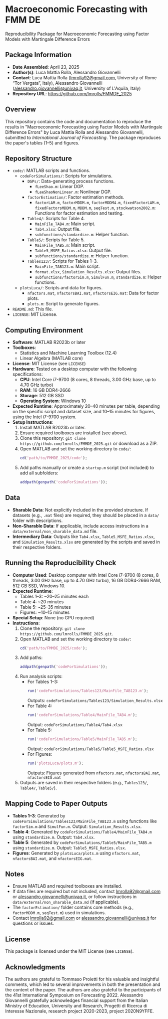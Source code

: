 # Macroeconomic Forecasting with FMM	DE
Reproducibility Package for Macroeconomic Forecasting using Factor Models with Martingale Difference Errors

## Package Information
- **Date Assembled**: April 23, 2025
- **Author(s)**: Luca Mattia Rolla, Alessandro Giovannelli
- **Contact**: Luca Mattia Rolla (lmrolla92@gmail.com, University of Rome “Tor Vergata”, Italy), Alessandro Giovannelli (alessandro.giovannelli@univaq.it, University of L'Aquila, Italy)
- **Repository URL**: https://github.com/lmrolls/FMMDE_2025

## Overview
This repository contains the code and documentation to reproduce the results in "Macroeconomic Forecasting using Factor Models with Martingale Difference Errors" by Luca Mattia Rolla and Alessandro Giovannelli, submitted to *International Journal of Forecasting*. The package reproduces the paper's tables (1–5) and figures.

## Repository Structure
- `code/`: MATLAB scripts and functions.
  - `codeForSimulations/`: Scripts for simulations.
    - `DGPs/`: Data-generating process functions.
      - `fLeeShao.m`: Linear DGP.
      - `fLeeShaoNonLinear.m`: Nonlinear DGP.
    - `factorEstimation/`: Factor estimation methods.
      - `factorLAM.m`, `factorMDDM.m`, `factorMDDM4.m`, `fixedFactorLAM.m`, `fixedFactorsMDDM.m`, `MDDM.m`, `seqTest.m`, `stockwatson2002.m`: Functions for factor estimation and testing.
    - `Table4/`: Scripts for Table 4.
      - `MainFile_TAB4.m`: Main script.
      - `Tab4.xlsx`: Output file.
      - `subfunctions/standardize.m`: Helper function.
    - `Table5/`: Scripts for Table 5.
      - `MainFile_TAB5.m`: Main script.
      - `Table5_MSFE_Ratios.xlsx`: Output file.
      - `subfunctions/standardize.m`: Helper function.
    - `Tables123/`: Scripts for Tables 1–3.
      - `MainFile_TAB123.m`: Main script.
      - `format.xlsx`, `Simulation_Results.xlsx`: Output files.
      - `subfunctions/factorSim.m`, `SimulFun.m`, `standardize.m`: Helper functions.
  - `plotsLuca/`: Scripts and data for figures.
    - `nfactors.mat`, `nfactorsBAI.mat`, `nfactorsEIG.mat`: Data for factor plots.
    - `plots.m`: Script to generate figures.
- `README.md`: This file.
- `LICENSE`: MIT License.

## Computing Environment
- **Software**: MATLAB R2023b or later
- **Toolboxes**:
  - Statistics and Machine Learning Toolbox (12.4)
  - Linear Algebra (MATLAB core)
- **License**: MIT License (see `LICENSE`)
- **Hardware**: Tested on a desktop computer with the following specifications:
  - **CPU**: Intel Core i7-9700 (8 cores, 8 threads, 3.00 GHz base, up to 4.70 GHz turbo)
  - **RAM**: 16 GB DDR4-2666
  - **Storage**: 512 GB SSD
  - **Operating System**: Windows 10
- **Expected Runtime**: Approximately 20–40 minutes per table, depending on the specific script and dataset size, and 10–15 minutes for figures, using the Intel i7-9700 system.
- **Setup Instructions**:
  1. Install MATLAB R2023b or later.
  2. Ensure required toolboxes are installed (see above).
  3. Clone this repository: `git clone https://github.com/lmrolls/FMMDE_2025.git` or download as a ZIP.
  4. Open MATLAB and set the working directory to `code/`:
     ```matlab
     cd('path/to/FMMDE_2025/code');
     ```
  5. Add paths manually or create a `startup.m` script (not included) to add all subfolders:
     ```matlab
     addpath(genpath('codeForSimulations'));
     ```

## Data
- **Sharable Data**: Not explicitly included in the provided structure. If datasets (e.g., `.mat` files) are required, they should be placed in a `data/` folder with descriptions.
- **Non-Sharable Data**: If applicable, include access instructions in a `data/external/non_sharable_data.md` file.
- **Intermediary Data**: Outputs like `Tab4.xlsx`, `Table5_MSFE_Ratios.xlsx`, and `Simulation_Results.xlsx` are generated by the scripts and saved in their respective folders.

## Running the Reproducibility Check
- **Computer Used**: Desktop computer with Intel Core i7-9700 (8 cores, 8 threads, 3.00 GHz base, up to 4.70 GHz turbo), 16 GB DDR4-2666 RAM, 512 GB SSD, Windows 10.
- **Expected Runtime**:
  - Tables 1–3: ~20–25 minutes each
  - Table 4: ~20 minutes
  - Table 5: ~25–35 minutes
  - Figures: ~10–15 minutes
- **Special Setup**: None (no GPU required)
- **Instructions**:
  1. Clone the repository: `git clone https://github.com/lmrolls/FMMDE_2025.git`.
  2. Open MATLAB and set the working directory to `code/`:
     ```matlab
     cd('path/to/FMMDE_2025/code');
     ```
  3. Add paths:
     ```matlab
     addpath(genpath('codeForSimulations'));
     ```
  4. Run analysis scripts:
     - For Tables 1–3:
       ```matlab
       run('codeForSimulations/Tables123/MainFile_TAB123.m');
       ```
       Outputs: `codeForSimulations/Tables123/Simulation_Results.xlsx`
     - For Table 4:
       ```matlab
       run('codeForSimulations/Table4/MainFile_TAB4.m');
       ```
       Output: `codeForSimulations/Table4/Tab4.xlsx`
     - For Table 5:
       ```matlab
       run('codeForSimulations/Table5/MainFile_TAB5.m');
       ```
       Output: `codeForSimulations/Table5/Table5_MSFE_Ratios.xlsx`
     - For Figures:
       ```matlab
       run('plotsLuca/plots.m');
       ```
       Outputs: Figures generated from `nfactors.mat`, `nfactorsBAI.mat`, `nfactorsEIG.mat`
  5. Outputs are saved in their respective folders (e.g., `Tables123/`, `Table4/`, `Table5/`).

## Mapping Code to Paper Outputs
- **Tables 1–3**: Generated by `codeForSimulations/Tables123/MainFile_TAB123.m` using functions like `factorSim.m` and `SimulFun.m`. Output: `Simulation_Results.xlsx`.
- **Table 4**: Generated by `codeForSimulations/Table4/MainFile_TAB4.m` using `standardize.m`. Output: `Tab4.xlsx`.
- **Table 5**: Generated by `codeForSimulations/Table5/MainFile_TAB5.m` using `standardize.m`. Output: `Table5_MSFE_Ratios.xlsx`.
- **Figures**: Generated by `plotsLuca/plots.m` using `nfactors.mat`, `nfactorsBAI.mat`, and `nfactorsEIG.mat`.

## Notes
- Ensure MATLAB and required toolboxes are installed.
- If data files are required but not included, contact lmrolla92@gmail.com or alessandro.giovannelli@univaq.it, or follow instructions in `data/external/non_sharable_data.md` (if applicable).
- The `factorEstimation/` folder contains core methods (e.g., `factorMDDM.m`, `seqTest.m`) used in simulations.
- Contact lmrolla92@gmail.com or alessandro.giovannelli@univaq.it for questions or issues.

## License
This package is licensed under the MIT License (see `LICENSE`).

## Acknowledgments
The authors are grateful to Tommaso Proietti for his valuable and insightful comments, which led to several improvements in both the presentation and the content of the paper. The authors are also grateful to the participants of the 41st International Symposium on Forecasting 2022. Alessandro Giovannelli gratefully acknowledges financial support from the Italian Ministry of Education, University and Research, Progetti di Ricerca di Interesse Nazionale, research project 2020-2023, project 2020N9YFFE.